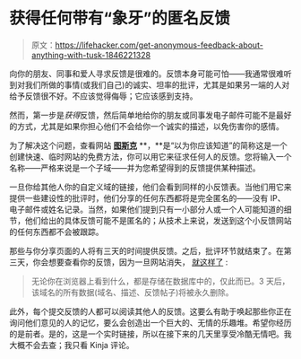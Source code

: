 # 获得任何带有“象牙”的匿名反馈

> 原文：<https://lifehacker.com/get-anonymous-feedback-about-anything-with-tusk-1846221328>

向你的朋友、同事和爱人寻求反馈是很难的。反馈本身可能可怕——我通常很难听到对我们所做的事情(或我们自己)的诚实、坦率的批评，尤其是如果另一端的人对给予反馈很不好。不应该觉得侮辱；它应该感到支持。



然而，第一步是*获得*反馈，然后简单地给你的朋友或同事发电子邮件可能不是最好的方式，尤其是如果你担心他们不会给你一个诚实的描述，以免伤害你的感情。

为了解决这个问题，查看网站 [**图斯克**](https://www.tusk.page/) **，**是“以为你应该知道”的简称这是一个创建快速、临时网站的免费方法，你可以用它来征求任何人的反馈。您将输入一个名称——严格来说是一个子域——并为您希望得到的反馈提供某种描述。

一旦你给其他人你的自定义域的链接，他们会看到同样的小反馈表。当他们用它来提供一些建设性的批评时，他们分享的任何东西都将是完全匿名的——没有 IP、电子邮件或姓名记录。当然，如果他们提到只有一小部分人或一个人可能知道的细节，他们给出的具体反馈可能不是匿名的；从技术上来说，发送到这个小反馈网站的任何东西都不会被跟踪。

那些与你分享页面的人将有三天的时间提供反馈。之后，批评环节就结束了。在第三天，你会想要查看你的反馈，因为一旦网站消失， [就这样了](https://about.tusk.page/) :

> 无论你在浏览器上看到什么，都是存储在数据库中的，仅此而已。3 天后，该域名的所有数据(域名、描述、反馈帖子)将被永久删除。

此外，每个提交反馈的人都可以阅读其他人的反馈。这要么有助于唤起那些你正在询问他们意见的人的记忆，要么会创造出一个巨大的、无情的乐趣堆。希望你经历的是前者。是的，这是一个实时链接，所以在接下来的几天里享受冷酷无情吧。我大概不会去查；我只看 Kinja 评论。